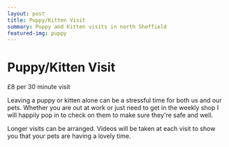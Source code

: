 ```yaml
---
layout: post
title: Puppy/Kitten Visit
summary: Puppy and Kitten visits in north Sheffield
featured-img: puppy
---
```


# Puppy/Kitten Visit

£8 per 30 minute visit

Leaving a puppy or kitten alone can be a stressful time for both us and our pets. Whether you are out at work or just need to get in the weekly shop I will happily pop in to check on them to make sure they're safe and well.

Longer visits can be arranged. Videos will be taken at each visit to show you that your pets are having a lovely time.
